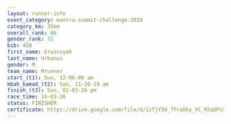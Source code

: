 ```yaml
---
layout: runner-info 
event_category: mantra-summit-challenge-2019 
category_km: 35km 
overall_rank: 86
gender_rank: 72
bib: 458
first_name: Erwinsyah
last_name: Urbanus
gender: M
team_name: Mrunner
start_(t1): Sun, 12-00-00 am
mbah_kamad_(t2): Sun, 11-26-19 am
finish_(t3): Sun, 02-03-26 pm
race_time: 14-03-26
status: FINISHER
certificate: https://drive.google.com/file/d/1zTjY3d_7YraGby_VC_RSqOPcmDe4n8WY/view?usp=sharing
---
```

